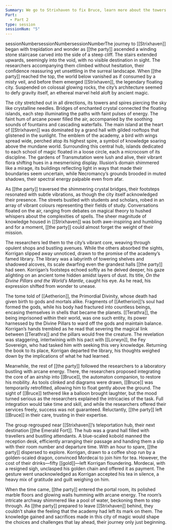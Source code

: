 ```yaml
---
Summary: We go to Strixhaven to fix Bruce, learn more about the towers and even learn something about Chenris
Part:
  - Part 2
type: session
sessionNum: "5"
---
```

sessionNumbersessionNumbersessionNumberThe journey to [[Strixhaven]] began with trepidation and wonder as [[the party]] ascended a winding stone staircase carved into the side of a steep cliff. The stairs extended upwards, seemingly into the void, with no visible destination in sight. The researchers accompanying them climbed without hesitation, their confidence reassuring yet unsettling in the surreal landscape. When [[the party]] reached the top, the world below vanished as if consumed by a misty veil, and before them emerged [[Strixhaven]], the legendary floating city. Suspended on colossal glowing rocks, the city’s architecture seemed to defy gravity itself, an ethereal marvel held aloft by ancient magic.

The city stretched out in all directions, its towers and spires piercing the sky like crystalline needles. Bridges of enchanted crystal connected the floating islands, each step illuminating the paths with faint pulses of energy. The faint hum of arcane power filled the air, accompanied by the soothing sounds of fountains and cascading waterfalls. The main island at the heart of [[Strixhaven]] was dominated by a grand hall with gilded rooftops that glistened in the sunlight. The emblem of the academy, a bird with wings spread wide, perched atop its highest spire, a symbol of knowledge soaring above the mundane world. Surrounding this central hub, islands dedicated to each school of magic floated in a loose circle, each a microcosm of its discipline. The gardens of Transmutation were lush and alive, their vibrant flora shifting hues in a mesmerising display. Illusion’s domain shimmered like a mirage, its buildings reflecting light in ways that made their boundaries seem uncertain, while Necromancy’s grounds brooded in muted shadows, their spectral energy palpable even from afar.

As [[the party]] traversed the shimmering crystal bridges, their footsteps resonated with subtle vibrations, as though the city itself acknowledged their presence. The streets bustled with students and scholars, robed in an array of vibrant colours representing their fields of study. Conversations floated on the air, ranging from debates on magical theory to hushed whispers about the complexities of spells. The sheer magnitude of knowledge housed in [[Strixhaven]] was both awe-inspiring and humbling and for a moment, [[the party]] could almost forget the weight of their mission.

The researchers led them to the city’s vibrant core, weaving through opulent shops and bustling avenues. While the others absorbed the sights, Korrigan slipped away unnoticed, drawn to the promise of the academy’s famed library. The library was a labyrinth of towering shelves and shadowed alcoves, its scale dwarfing even the grandest halls [[the party]] had seen. Korrigan’s footsteps echoed softly as he delved deeper, his gaze alighting on an ancient tome hidden amidst layers of dust. Its title, _On the Divine Pillars and the World’s Mantle_, caught his eye. As he read, his expression shifted from wonder to unease.

The tome told of [[Aetherion]], the Primordial Divinity, whose death had given birth to gods and mortals alike. Fragments of [[Aetherion]]’s soul had formed the gods, while his body had fractured into countless beings, encasing themselves in shells that became the planets. [[Terathra]], the being imprisoned within their world, was one such entity, its power harnessed by the Divine Pillars to ward off the gods and maintain balance. Korrigan’s hands trembled as he read that severing the magical link between [[Terathra]] and the pillars would free the creature. The revelation was staggering, intertwining with his pact with [[Lorwyn]], the Fey Sovereign, who had tasked him with seeking this very knowledge. Returning the book to its place, Korrigan departed the library, his thoughts weighed down by the implications of what he had learned.

Meanwhile, the rest of [[the party]] followed the researchers to a laboratory bustling with arcane energy. There, the researchers proposed integrating the core of an airship into [[Bruce]], the automaton companion, to restore his mobility. As tools clinked and diagrams were drawn, [[Bruce]] was temporarily retrofitted, allowing him to float gently above the ground. The sight of [[Bruce]] tethered like a balloon brought laughter, but the mood turned serious as the researchers explained the intricacies of the task. Full integration would take time and skill, and while the researchers offered their services freely, success was not guaranteed. Reluctantly, [[the party]] left [[Bruce]] in their care, trusting in their expertise.

The group regrouped near [[Strixhaven]]’s teleportation hub, their next destination [[the Emerald Fort]]. The hub was a grand hall filled with travellers and bustling attendants. A blue-scaled kobold manned the reception desk, efficiently arranging their passage and handing them a slip with their room number and departure time. With an hour to spare, [[the party]] dispersed to explore. Korrigan, drawn to a coffee shop run by a golden-scaled dragon, convinced Mordecai to join him for tea. However, the cost of their drinks—fifty [[gold]]—left Korrigan floundering. Mordecai, with a resigned sigh, unclasped his golden chain and offered it as payment. The gesture went unacknowledged as Korrigan accepted his tea in silence, a heavy mix of gratitude and guilt weighing on him.

When the time came, [[the party]] entered the portal room, its polished marble floors and glowing walls humming with arcane energy. The room’s intricate archway shimmered like a pool of water, beckoning them to step through. As [[the party]] prepared to leave [[Strixhaven]] behind, they couldn’t shake the feeling that the academy had left its mark on them. The knowledge gained and sacrifices made in this city of magic would shape the choices and challenges that lay ahead, their journey only just beginning.